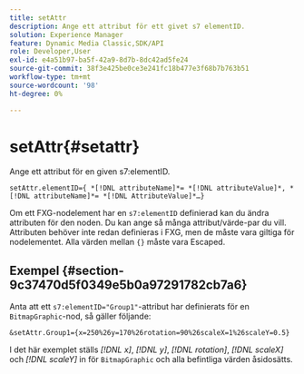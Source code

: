 ```yaml
---
title: setAttr
description: Ange ett attribut för ett givet s7 elementID.
solution: Experience Manager
feature: Dynamic Media Classic,SDK/API
role: Developer,User
exl-id: e4a51b97-ba5f-42a9-8d7b-8dc42ad5fe24
source-git-commit: 38f3e425be0ce3e241fc18b477e3f68b7b763b51
workflow-type: tm+mt
source-wordcount: '98'
ht-degree: 0%

---
```


# setAttr{#setattr}

Ange ett attribut för en given s7:elementID.

`setAttr.elementID={ *[!DNL attributeName]*= *[!DNL attributeValue]*, *[!DNL attributeName]*= *[!DNL AttributeValue]*…}`

Om ett FXG-nodelement har en `s7:elementID` definierad kan du ändra attributen för den noden. Du kan ange så många attribut/värde-par du vill. Attributen behöver inte redan definieras i FXG, men de måste vara giltiga för nodelementet. Alla värden mellan `{}` måste vara Escaped.

## Exempel {#section-9c37470d5f0349e5b0a97291782cb7a6}

Anta att ett `s7:elementID="Group1"`-attribut har definierats för en `BitmapGraphic`-nod, så gäller följande:

`&setAttr.Group1={x=250%26y=170%26rotation=90%26scaleX=1%26scaleY=0.5}`

I det här exemplet ställs *[!DNL x]*, *[!DNL y]*, *[!DNL rotation]*, *[!DNL scaleX]* och *[!DNL scaleY]* in för `BitmapGraphic` och alla befintliga värden åsidosätts.
